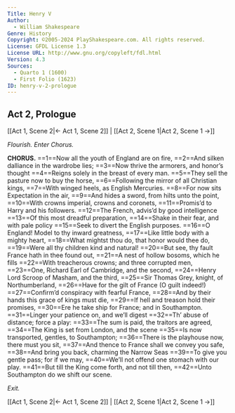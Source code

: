 ```yaml
---
Title: Henry V
Author: 
  - William Shakespeare
Genre: History
Copyright: ©2005-2024 PlayShakespeare.com. All rights reserved.
License: GFDL License 1.3
License URL: http://www.gnu.org/copyleft/fdl.html
Version: 4.3
Sources:
  - Quarto 1 (1600)
  - First Folio (1623)
ID: henry-v-2-prologue
---
```


## Act 2, Prologue
[[Act 1, Scene 2|← Act 1, Scene 2]] | [[Act 2, Scene 1|Act 2, Scene 1 →]]


*Flourish. Enter Chorus.*

**CHORUS.**
==1==Now all the youth of England are on fire,
==2==And silken dalliance in the wardrobe lies;
==3==Now thrive the armorers, and honor’s thought
==4==Reigns solely in the breast of every man.
==5==They sell the pasture now to buy the horse,
==6==Following the mirror of all Christian kings,
==7==With winged heels, as English Mercuries.
==8==For now sits Expectation in the air,
==9==And hides a sword, from hilts unto the point,
==10==With crowns imperial, crowns and coronets,
==11==Promis’d to Harry and his followers.
==12==The French, advis’d by good intelligence
==13==Of this most dreadful preparation,
==14==Shake in their fear, and with pale policy
==15==Seek to divert the English purposes.
==16==O England! Model to thy inward greatness,
==17==Like little body with a mighty heart,
==18==What mightst thou do, that honor would thee do,
==19==Were all thy children kind and natural!
==20==But see, thy fault France hath in thee found out,
==21==A nest of hollow bosoms, which he fills
==22==With treacherous crowns; and three corrupted men,
==23==One, Richard Earl of Cambridge, and the second,
==24==Henry Lord Scroop of Masham, and the third,
==25==Sir Thomas Grey, knight, of Northumberland,
==26==Have for the gilt of France (O guilt indeed!) 
==27==Confirm’d conspiracy with fearful France,
==28==And by their hands this grace of kings must die,
==29==If hell and treason hold their promises,
==30==Ere he take ship for France; and in Southampton.
==31==Linger your patience on, and we’ll digest
==32==Th’ abuse of distance; force a play:
==33==The sum is paid, the traitors are agreed,
==34==The King is set from London, and the scene
==35==Is now transported, gentles, to Southampton;
==36==There is the playhouse now, there must you sit,
==37==And thence to France shall we convey you safe,
==38==And bring you back, charming the Narrow Seas
==39==To give you gentle pass; for if we may,
==40==We’ll not offend one stomach with our play.
==41==But till the King come forth, and not till then,
==42==Unto Southampton do we shift our scene.


*Exit.*

[[Act 1, Scene 2|← Act 1, Scene 2]] | [[Act 2, Scene 1|Act 2, Scene 1 →]]